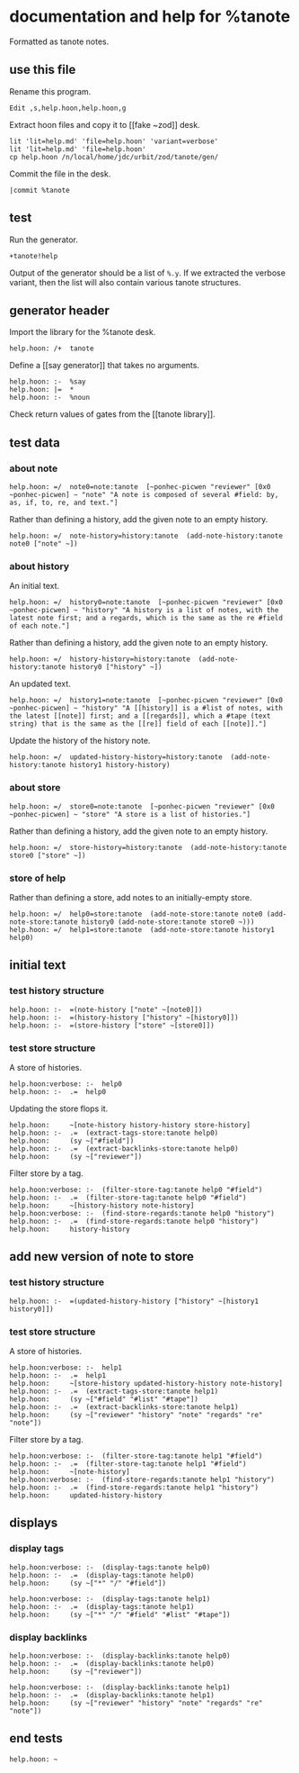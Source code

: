 # documentation and help for %tanote

Formatted as tanote notes.

## use this file

Rename this program.

	Edit ,s,help.hoon,help.hoon,g

Extract hoon files and copy it to [[fake ~zod]] desk.

```shell
lit 'lit=help.md' 'file=help.hoon' 'variant=verbose'
lit 'lit=help.md' 'file=help.hoon'
cp help.hoon /n/local/home/jdc/urbit/zod/tanote/gen/
```

Commit the file in the desk.

```hoon
|commit %tanote
```

## test

Run the generator.

```hoon
+tanote!help
```

Output of the generator should be a list of `%.y`.  If we extracted the verbose variant, then the list will also contain various tanote structures.

## generator header

Import the library for the %tanote desk.

	help.hoon: /+  tanote

Define a [[say generator]] that takes no arguments.

	help.hoon: :-  %say
	help.hoon: |=  *
	help.hoon: :-  %noun

Check return values of gates from the [[tanote library]].

## test data

### about note

	help.hoon: =/  note0=note:tanote  [~ponhec-picwen "reviewer" [0x0 ~ponhec-picwen] ~ "note" "A note is composed of several #field: by, as, if, to, re, and text."]

Rather than defining a history, add the given note to an empty history.

	help.hoon: =/  note-history=history:tanote  (add-note-history:tanote note0 ["note" ~])

### about history

An initial text.

	help.hoon: =/  history0=note:tanote  [~ponhec-picwen "reviewer" [0x0 ~ponhec-picwen] ~ "history" "A history is a list of notes, with the latest note first; and a regards, which is the same as the re #field of each note."]

Rather than defining a history, add the given note to an empty history.

	help.hoon: =/  history-history=history:tanote  (add-note-history:tanote history0 ["history" ~])

An updated text.

	help.hoon: =/  history1=note:tanote  [~ponhec-picwen "reviewer" [0x0 ~ponhec-picwen] ~ "history" "A [[history]] is a #list of notes, with the latest [[note]] first; and a [[regards]], which a #tape (text string) that is the same as the [[re]] field of each [[note]]."]

Update the history of the history note.

	help.hoon: =/  updated-history-history=history:tanote  (add-note-history:tanote history1 history-history)

### about store

	help.hoon: =/  store0=note:tanote  [~ponhec-picwen "reviewer" [0x0 ~ponhec-picwen] ~ "store" "A store is a list of histories."]

Rather than defining a history, add the given note to an empty history.

	help.hoon: =/  store-history=history:tanote  (add-note-history:tanote store0 ["store" ~])

### store of help

Rather than defining a store, add notes to an initially-empty store.

	help.hoon: =/  help0=store:tanote  (add-note-store:tanote note0 (add-note-store:tanote history0 (add-note-store:tanote store0 ~)))
	help.hoon: =/  help1=store:tanote  (add-note-store:tanote history1 help0)

## initial text

### test history structure

	help.hoon: :-  =(note-history ["note" ~[note0]])
	help.hoon: :-  =(history-history ["history" ~[history0]])
	help.hoon: :-  =(store-history ["store" ~[store0]])

### test store structure

A store of histories.

	help.hoon:verbose: :-  help0
	help.hoon: :-  .=  help0

Updating the store flops it.

	help.hoon:     ~[note-history history-history store-history]
	help.hoon: :-  .=  (extract-tags-store:tanote help0)
	help.hoon:     (sy ~["#field"])
	help.hoon: :-  .=  (extract-backlinks-store:tanote help0)
	help.hoon:     (sy ~["reviewer"])

Filter store by a tag.

	help.hoon:verbose: :-  (filter-store-tag:tanote help0 "#field")
	help.hoon: :-  .=  (filter-store-tag:tanote help0 "#field")
	help.hoon:     ~[history-history note-history]
	help.hoon:verbose: :-  (find-store-regards:tanote help0 "history")
	help.hoon: :-  .=  (find-store-regards:tanote help0 "history")
	help.hoon:     history-history

## add new version of note to store

### test history structure

	help.hoon: :-  =(updated-history-history ["history" ~[history1 history0]])

### test store structure

A store of histories.

	help.hoon:verbose: :-  help1
	help.hoon: :-  .=  help1
	help.hoon:     ~[store-history updated-history-history note-history]
	help.hoon: :-  .=  (extract-tags-store:tanote help1)
	help.hoon:     (sy ~["#field" "#list" "#tape"])
	help.hoon: :-  .=  (extract-backlinks-store:tanote help1)
	help.hoon:     (sy ~["reviewer" "history" "note" "regards" "re" "note"])

Filter store by a tag.

	help.hoon:verbose: :-  (filter-store-tag:tanote help1 "#field")
	help.hoon: :-  .=  (filter-store-tag:tanote help1 "#field")
	help.hoon:     ~[note-history]
	help.hoon:verbose: :-  (find-store-regards:tanote help1 "history")
	help.hoon: :-  .=  (find-store-regards:tanote help1 "history")
	help.hoon:     updated-history-history

## displays

### display tags

	help.hoon:verbose: :-  (display-tags:tanote help0)
	help.hoon: :-  .=  (display-tags:tanote help0)
	help.hoon:     (sy ~["*" "/" "#field"])

	help.hoon:verbose: :-  (display-tags:tanote help1)
	help.hoon: :-  .=  (display-tags:tanote help1)
	help.hoon:     (sy ~["*" "/" "#field" "#list" "#tape"])

### display backlinks

	help.hoon:verbose: :-  (display-backlinks:tanote help0)
	help.hoon: :-  .=  (display-backlinks:tanote help0)
	help.hoon:     (sy ~["reviewer"])

	help.hoon:verbose: :-  (display-backlinks:tanote help1)
	help.hoon: :-  .=  (display-backlinks:tanote help1)
	help.hoon:     (sy ~["reviewer" "history" "note" "regards" "re" "note"])

## end tests

	help.hoon: ~
